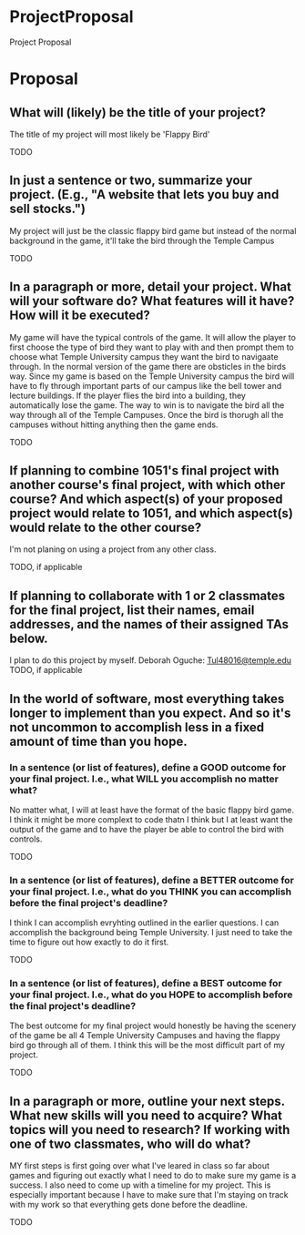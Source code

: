 # ProjectProposal
Project Proposal 
# Proposal

## What will (likely) be the title of your project?

The title of my project will most likely be 'Flappy Bird' 

TODO

## In just a sentence or two, summarize your project. (E.g., "A website that lets you buy and sell stocks.")

My project will just be the classic flappy bird game but instead of the normal background in the game, it'll take the bird through the Temple Campus

TODO

## In a paragraph or more, detail your project. What will your software do? What features will it have? How will it be executed?

My game will have the typical controls of the game. It will allow the player to first choose the type of bird they want to play with and then prompt them to choose what Temple University campus they want the bird to navigaate through. In the normal version of the game there are obsticles in the birds way. Since my game is based on the Temple University campus the bird will have to fly through important parts of our campus like the bell tower and lecture buildings. If the player flies the bird into a building, they automatically lose the game. The way to win is to navigate the bird all the way through all of the Temple Campuses. Once the bird is thorugh all the campuses without hitting anything then the game ends.

TODO

## If planning to combine 1051's final project with another course's final project, with which other course? And which aspect(s) of your proposed project would relate to 1051, and which aspect(s) would relate to the other course?

I'm not planing on using a project from any other class.

TODO, if applicable

## If planning to collaborate with 1 or 2 classmates for the final project, list their names, email addresses, and the names of their assigned TAs below.

I plan to do this project by myself. Deborah Oguche: Tul48016@temple.edu
TODO, if applicable

## In the world of software, most everything takes longer to implement than you expect. And so it's not uncommon to accomplish less in a fixed amount of time than you hope.

### In a sentence (or list of features), define a GOOD outcome for your final project. I.e., what WILL you accomplish no matter what?

No matter what, I will at least have the format of the basic flappy bird game. I think it might be more complext to code thatn I think but I at least want the output of the game and to have the player be able to control the bird with controls.

TODO

### In a sentence (or list of features), define a BETTER outcome for your final project. I.e., what do you THINK you can accomplish before the final project's deadline?

I think I can accomplish evryhting outlined in the earlier questions. I can accomplish the background being Temple University. I just need to take the time to figure out how exactly to do it first.

TODO

### In a sentence (or list of features), define a BEST outcome for your final project. I.e., what do you HOPE to accomplish before the final project's deadline?
 
The best outcome for my final project would honestly be having the scenery of the game be all 4 Temple University Campuses and having the flappy bird go through all of them. I think this will be the most difficult part of my project. 
 
TODO

## In a paragraph or more, outline your next steps. What new skills will you need to acquire? What topics will you need to research? If working with one of two classmates, who will do what?

MY first steps is first going over what I've leared in class so far about games and figuring out exactly what I need to do to make sure my game is a success. I also need to come up with a timeline for my project. This is especially important because I have to make sure that I'm staying on track with my work so that everything gets done  before the deadline. 

TODO
